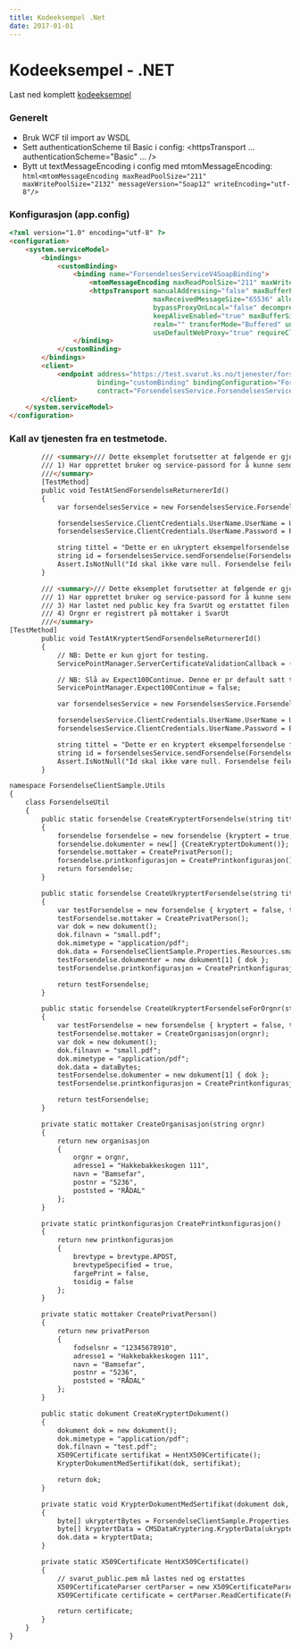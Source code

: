 ```yaml
---
title: Kodeeksempel .Net
date: 2017-01-01
---
```

# Kodeeksempel - .NET

Last ned komplett [kodeeksempel](https://svarut.ks.no/releases/dot-net-eksempel.zip)

### Generelt

*   Bruk WCF til import av WSDL
*   Sett authenticationScheme til Basic i config: <httpsTransport ... authenticationScheme="Basic" ... />
*   Bytt ut textMessageEncoding i config med mtomMessageEncoding: 
```html<mtomMessageEncoding maxReadPoolSize="211" maxWritePoolSize="2132" messageVersion="Soap12" writeEncoding="utf-8"/>```

### Konfigurasjon (app.config)

```html
<?xml version="1.0" encoding="utf-8" ?>
<configuration>
    <system.serviceModel>
        <bindings>
            <customBinding>
                <binding name="ForsendelsesServiceV4SoapBinding">
                    <mtomMessageEncoding maxReadPoolSize="211" maxWritePoolSize="2132" messageVersion="Soap12" writeEncoding="utf-8"/>
                    <httpsTransport manualAddressing="false" maxBufferPoolSize="524288"
                                    maxReceivedMessageSize="65536" allowCookies="false" authenticationScheme="Basic"
                                    bypassProxyOnLocal="false" decompressionEnabled="true" hostNameComparisonMode="StrongWildcard"
                                    keepAliveEnabled="true" maxBufferSize="65536" proxyAuthenticationScheme="Anonymous"
                                    realm="" transferMode="Buffered" unsafeConnectionNtlmAuthentication="false"
                                    useDefaultWebProxy="true" requireClientCertificate="false" />
                </binding>
            </customBinding>
        </bindings>
        <client>
            <endpoint address="https://test.svarut.ks.no/tjenester/forsendelseservice/ForsendelsesServiceV4"
                      binding="customBinding" bindingConfiguration="ForsendelsesServiceV4SoapBinding"
                      contract="ForsendelsesService.ForsendelsesServiceV4" name="ForsendelsesServiceV4" />
        </client>
    </system.serviceModel>
</configuration>
```

### Kall av tjenesten fra en testmetode.

```html
        /// <summary>/// Dette eksemplet forutsetter at følgende er gjort:
        /// 1) Har opprettet bruker og service-passord for å kunne sende inn forsendelse til SvarUt
        ///</summary> 
        [TestMethod]
        public void TestAtSendForsendelseReturnererId()
        {
            var forsendelsesService = new ForsendelsesService.ForsendelsesServiceV4Client();

            forsendelsesService.ClientCredentials.UserName.UserName = UserName;
            forsendelsesService.ClientCredentials.UserName.Password = Password;

            string tittel = "Dette er en ukryptert eksempelforsendelse fra .Net  - " + Guid.NewGuid().ToString();
            string id = forsendelsesService.sendForsendelse(ForsendelseUtil.CreateUkryptertForsendelse(tittel));
            Assert.IsNotNull("Id skal ikke være null. Forsendelse feilet.", id);
        }

        /// <summary>/// Dette eksemplet forutsetter at følgende er gjort:
        /// 1) Har opprettet bruker og service-passord for å kunne sende inn forsendelse til SvarUt
        /// 3) Har lastet ned public key fra SvarUt og erstattet filen svarut_public.pem i resources mappen
        /// 4) Orgnr er registrert på mottaker i SvarUt
        ///</summary> 
[TestMethod]
        public void TestAtKryptertSendForsendelseReturnererId()
        {
            // NB: Dette er kun gjort for testing.
            ServicePointManager.ServerCertificateValidationCallback = (obj, certificate, chain, errors) => true;

            // NB: Slå av Expect100Continue. Denne er pr default satt til true og kan føre til problemer.
            ServicePointManager.Expect100Continue = false;

            var forsendelsesService = new ForsendelsesService.ForsendelsesServiceV4Client();

            forsendelsesService.ClientCredentials.UserName.UserName = UserName;
            forsendelsesService.ClientCredentials.UserName.Password = Password;

            string tittel = "Dette er en kryptert eksempelforsendelse fra .Net - " + Guid.NewGuid().ToString();
            string id = forsendelsesService.sendForsendelse(ForsendelseUtil.CreateKryptertForsendelse(tittel));
            Assert.IsNotNull("Id skal ikke være null. Forsendelse feilet.", id);
        }

namespace ForsendelseClientSample.Utils
{
    class ForsendelseUtil
    {
        public static forsendelse CreateKryptertForsendelse(string tittel)
        {
            forsendelse forsendelse = new forsendelse {kryptert = true, tittel = tittel, krevNiva4Innlogging = false, avgivendeSystem = "Avgivende system .Net"};
            forsendelse.dokumenter = new[] {CreateKryptertDokument()};
            forsendelse.mottaker = CreatePrivatPerson();
            forsendelse.printkonfigurasjon = CreatePrintkonfigurasjon();
            return forsendelse;
        }

        public static forsendelse CreateUkryptertForsendelse(string tittel)
        {
            var testForsendelse = new forsendelse { kryptert = false, tittel = tittel, krevNiva4Innlogging = false, avgivendeSystem = "Avgivende system .Net"};
            testForsendelse.mottaker = CreatePrivatPerson();
            var dok = new dokument();
            dok.filnavn = "small.pdf";
            dok.mimetype = "application/pdf";
            dok.data = ForsendelseClientSample.Properties.Resources.small_pdf;
            testForsendelse.dokumenter = new dokument[1] { dok };
            testForsendelse.printkonfigurasjon = CreatePrintkonfigurasjon();

            return testForsendelse;
        }

        public static forsendelse CreateUkryptertForsendelseForOrgnr(string tittel, string orgnr, byte[] dataBytes)
        {
            var testForsendelse = new forsendelse { kryptert = false, tittel = tittel, krevNiva4Innlogging = false, avgivendeSystem = "Avgivende system .Net" };
            testForsendelse.mottaker = CreateOrganisasjon(orgnr);
            var dok = new dokument();
            dok.filnavn = "small.pdf";
            dok.mimetype = "application/pdf";
            dok.data = dataBytes;
            testForsendelse.dokumenter = new dokument[1] { dok };
            testForsendelse.printkonfigurasjon = CreatePrintkonfigurasjon();

            return testForsendelse;
        }

        private static mottaker CreateOrganisasjon(string orgnr)
        {
            return new organisasjon
            {
                orgnr = orgnr,
                adresse1 = "Hakkebakkeskogen 111",
                navn = "Bamsefar",
                postnr = "5236",
                poststed = "RÅDAL"
            };
        }

        private static printkonfigurasjon CreatePrintkonfigurasjon()
        {
            return new printkonfigurasjon
            {
                brevtype = brevtype.APOST,
                brevtypeSpecified = true,
                fargePrint = false,
                tosidig = false
            };
        }

        private static mottaker CreatePrivatPerson()
        {
            return new privatPerson
            {
                fodselsnr = "12345678910",
                adresse1 = "Hakkebakkeskogen 111",
                navn = "Bamsefar",
                postnr = "5236",
                poststed = "RÅDAL"
            };
        }

        public static dokument CreateKryptertDokument()
        {
            dokument dok = new dokument();
            dok.mimetype = "application/pdf";
            dok.filnavn = "test.pdf";
            X509Certificate sertifikat = HentX509Certificate();
            KrypterDokumentMedSertifikat(dok, sertifikat);

            return dok;
        }

        private static void KrypterDokumentMedSertifikat(dokument dok, X509Certificate sertifikat)
        {
            byte[] ukryptertBytes = ForsendelseClientSample.Properties.Resources.small_pdf;
            byte[] kryptertData = CMSDataKryptering.KrypterData(ukryptertBytes, sertifikat);
            dok.data = kryptertData;
        }

        private static X509Certificate HentX509Certificate()
        {
            // svarut_public.pem må lastes ned og erstattes
            X509CertificateParser certParser = new X509CertificateParser();
            X509Certificate certificate = certParser.ReadCertificate(ForsendelseClientSample.Properties.Resources.svarut_public);

            return certificate;
        }
    }
}

```